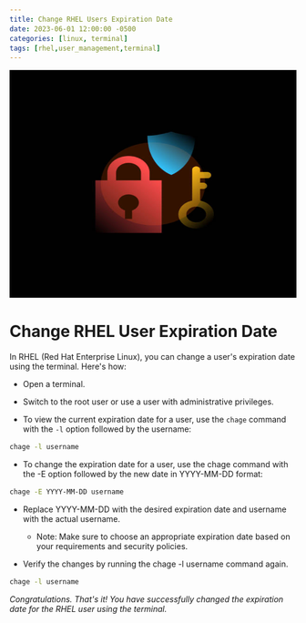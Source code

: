 ```yaml
---
title: Change RHEL Users Expiration Date
date: 2023-06-01 12:00:00 -0500
categories: [linux, terminal]
tags: [rhel,user_management,terminal]
---
```


<img src="/assets/img/posts/rhel-expiration.jpg" alt="RHEL Expiration" style="height:400px; width:600px;" />



# Change RHEL User Expiration Date

In RHEL (Red Hat Enterprise Linux), you can change a user's expiration date using the terminal. Here's how:

- Open a terminal.

- Switch to the root user or use a user with administrative privileges.

- To view the current expiration date for a user, use the `chage` command with the `-l` option followed by the username:

```bash
chage -l username
```
  
- To change the expiration date for a user, use the chage command with the -E option followed by the new date in YYYY-MM-DD format:

```bash
chage -E YYYY-MM-DD username
```

  - Replace YYYY-MM-DD with the desired expiration date and username with the actual username.
    - Note: Make sure to choose an appropriate expiration date based on your requirements and security policies.

- Verify the changes by running the chage -l username command again.

```bash
chage -l username
```

  _Congratulations. That's it! You have successfully changed the expiration date for the RHEL user using the terminal._